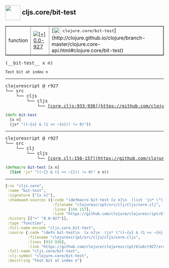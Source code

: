 ## <img width="48px" valign="middle" src="http://i.imgur.com/Hi20huC.png"> cljs.core/bit-test

 <table border="1">
<tr>
<td>function</td>
<td><a href="https://github.com/cljsinfo/api-refs/tree/0.0-927"><img valign="middle" alt="[+] 0.0-927" src="https://img.shields.io/badge/+-0.0--927-lightgrey.svg"></a> </td>
<td>
[<img height="24px" valign="middle" src="http://i.imgur.com/1GjPKvB.png"> <samp>clojure.core/bit-test</samp>](http://clojure.github.io/clojure/branch-master/clojure.core-api.html#clojure.core/bit-test)
</td>
</tr>
</table>

 <samp>
(__bit-test__ x n)<br>
</samp>

```
Test bit at index n
```

---

 <pre>
clojurescript @ r927
└── src
    └── cljs
        └── cljs
            └── <ins>[core.cljs:933-936](https://github.com/clojure/clojurescript/blob/r927/src/cljs/cljs/core.cljs#L933-L936)</ins>
</pre>

```clj
(defn bit-test
  [x n]
  (js* "((~{x} & (1 << ~{n})) != 0)"))
```


---

 <pre>
clojurescript @ r927
└── src
    └── clj
        └── cljs
            └── <ins>[core.clj:156-157](https://github.com/clojure/clojurescript/blob/r927/src/clj/cljs/core.clj#L156-L157)</ins>
</pre>

```clj
(defmacro bit-test [x n]
  (list 'js* "((~{} & (1 << ~{})) != 0)" x n))
```

---

```clj
{:ns "cljs.core",
 :name "bit-test",
 :signature ["[x n]"],
 :shadowed-sources ({:code "(defmacro bit-test [x n]\n  (list 'js* \"((~{} & (1 << ~{})) != 0)\" x n))",
                     :filename "clojurescript/src/clj/cljs/core.clj",
                     :lines [156 157],
                     :link "https://github.com/clojure/clojurescript/blob/r927/src/clj/cljs/core.clj#L156-L157"}),
 :history [["+" "0.0-927"]],
 :type "function",
 :full-name-encode "cljs.core_bit-test",
 :source {:code "(defn bit-test\n  [x n]\n  (js* \"((~{x} & (1 << ~{n})) != 0)\"))",
          :filename "clojurescript/src/cljs/cljs/core.cljs",
          :lines [933 936],
          :link "https://github.com/clojure/clojurescript/blob/r927/src/cljs/cljs/core.cljs#L933-L936"},
 :full-name "cljs.core/bit-test",
 :clj-symbol "clojure.core/bit-test",
 :docstring "Test bit at index n"}

```
